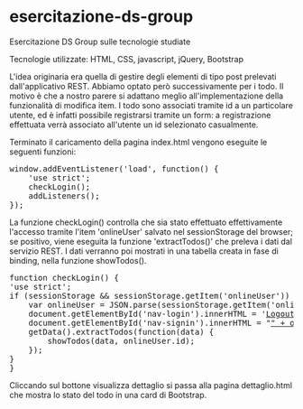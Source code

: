 # esercitazione-ds-group
Esercitazione DS Group sulle tecnologie studiate

Tecnologie utilizzate: HTML, CSS, javascript, jQuery, Bootstrap

L'idea originaria era quella di gestire degli elementi di tipo post prelevati dall'applicativo REST. Abbiamo optato però
successivamente per i todo. Il motivo è che a nostro parere si adattano meglio all'implementazione della funzionalità di 
modifica item. I todo sono associati tramite id a un particolare utente, ed è infatti possibile registrarsi tramite un form: a registrazione effettuata verrà associato all'utente un id selezionato casualmente.

Terminato il caricamento della pagina index.html vengono eseguite le seguenti funzioni:

<div class="highlight highlight-source-js">
<pre>
window.addEventListener('load', function() {
	'use strict';
	checkLogin();
	addListeners();
});
</pre>
</div>

La funzione checkLogin() controlla che sia stato effettuato effettivamente l'accesso tramite l'item 'onlineUser' salvato nel sessionStorage del browser; se positivo, viene eseguita la funzione 'extractTodos()' che preleva i dati dal servizio REST. I dati verranno poi mostrati in una tabella creata in fase di binding, nella funzione showTodos().

<pre>
function checkLogin() {
'use strict';
if (sessionStorage && sessionStorage.getItem('onlineUser')) {
	var onlineUser = JSON.parse(sessionStorage.getItem('onlineUser'));
	document.getElementById('nav-login').innerHTML = '<a class='nav-link' href='index.html' onclick='logout()'>Logout</a>";
	document.getElementById('nav-signin').innerHTML = "<a class='nav-link' href='index.html'>" + onlineUser.email + "</a>";
	getData().extractTodos(function(data) { 
		showTodos(data, onlineUser.id); 
	});
}
}</pre>


Cliccando sul bottone visualizza dettaglio si passa alla pagina dettaglio.html che mostra lo stato del todo in una card di Bootstrap. 

